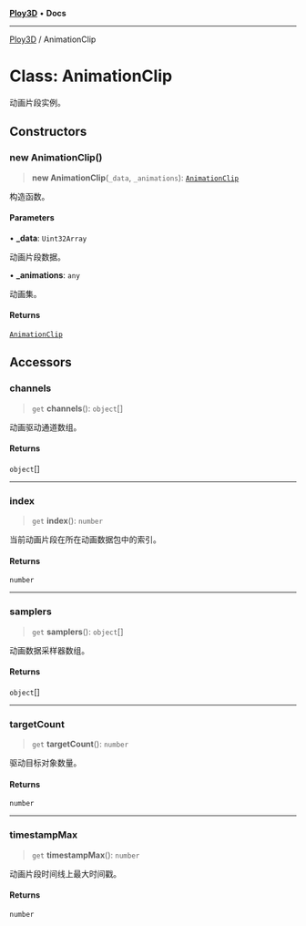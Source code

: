 [**Ploy3D**](../README.md) • **Docs**

***

[Ploy3D](../README.md) / AnimationClip

# Class: AnimationClip

动画片段实例。

## Constructors

### new AnimationClip()

> **new AnimationClip**(`_data`, `_animations`): [`AnimationClip`](AnimationClip.md)

构造函数。

#### Parameters

• **\_data**: `Uint32Array`

动画片段数据。

• **\_animations**: `any`

动画集。

#### Returns

[`AnimationClip`](AnimationClip.md)

## Accessors

### channels

> `get` **channels**(): `object`[]

动画驱动通道数组。

#### Returns

`object`[]

***

### index

> `get` **index**(): `number`

当前动画片段在所在动画数据包中的索引。

#### Returns

`number`

***

### samplers

> `get` **samplers**(): `object`[]

动画数据采样器数组。

#### Returns

`object`[]

***

### targetCount

> `get` **targetCount**(): `number`

驱动目标对象数量。

#### Returns

`number`

***

### timestampMax

> `get` **timestampMax**(): `number`

动画片段时间线上最大时间戳。

#### Returns

`number`
